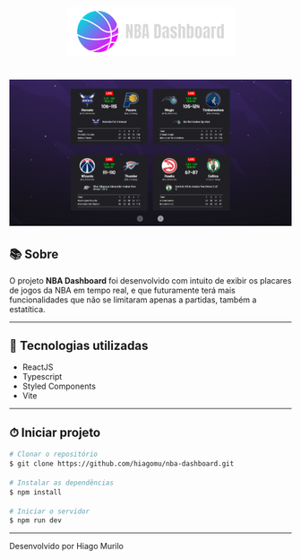 <p align="center">
  <img width= '300' src="./public/logo-readme.png">
</p>
<h1 align="center">
    <img width= 1000' src="./public/home-screen.png">
</h1>

## 📚 Sobre 

O projeto **NBA Dashboard** foi desenvolvido com intuito de exibir os placares de jogos da NBA em tempo real, e que futuramente terá mais funcionalidades que não se limitaram apenas a partidas, também a estatítica.

---


## 🚀 Tecnologias utilizadas

- ReactJS
- Typescript
- Styled Components
- Vite

---

## ⏱ Iniciar projeto 

```bash
# Clonar o repositório
$ git clone https://github.com/hiagomu/nba-dashboard.git

# Instalar as dependências
$ npm install

# Iniciar o servidor
$ npm run dev

```
---
Desenvolvido por Hiago Murilo
